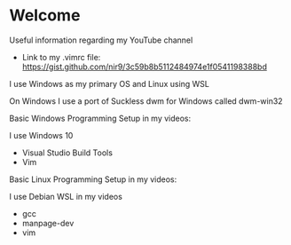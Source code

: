 # Welcome

Useful information regarding my YouTube channel

- Link to my .vimrc file: https://gist.github.com/nir9/3c59b8b5112484974e1f0541198388bd

I use Windows as my primary OS and Linux using WSL

On Windows I use a port of Suckless dwm for Windows called dwm-win32

Basic Windows Programming Setup in my videos:

I use Windows 10

- Visual Studio Build Tools
- Vim

Basic Linux Programming Setup in my videos:

I use Debian WSL in my videos

- gcc
- manpage-dev
- vim
